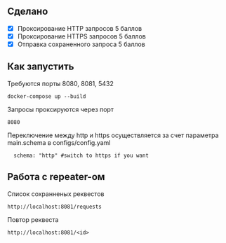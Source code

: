 ## Cделано
- [x] Проксирование HTTP запросов 5 баллов
- [x] Проксирование HTTPS запросов 5 баллов
- [x] Отправка сохраненного запроса 5 баллов

## Как запустить

Требуются порты 8080, 8081, 5432
```
docker-compose up --build
```
Запросы проксируются через порт 
```
8080
```
Переключение между http и https осуществляется за счет параметра main.schema в configs/config.yaml
```
  schema: "http" #switch to https if you want
```

## Работа с repeater-ом
Список сохранненых реквестов
```
http://localhost:8081/requests
```
Повтор реквеста
```
http://localhost:8081/<id>
```